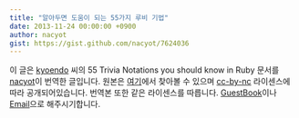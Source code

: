 ```yaml
---
title: "알아두면 도움이 되는 55가지 루비 기법"
date: 2013-11-24 00:00:00 +0900
author: nacyot
gist: https://gist.github.com/nacyot/7624036
---
```


이 글은 [kyoendo](http://melborne.github.io/) 씨의 55 Trivia Notations you should know in Ruby 문서를 [nacyot](http://nacyot.com)이 번역한 글입니다. 원본은 [여기](http://melborne.github.io/2013/03/04/ruby-trivias-you-should-know-4/)에서 찾아볼 수 있으며 [cc-by-nc](http://creativecommons.org/licenses/by-nc/2.1/jp/) 라이센스에 따라 공개되어있습니다. 번역본 또한 같은 라이센스를 따릅니다. [GuestBook](http://nacyot.com/guestbook)이나 [Email](mailto:propellerheaven@gmail.com)으로 해주시기합니다.

<!--more-->
